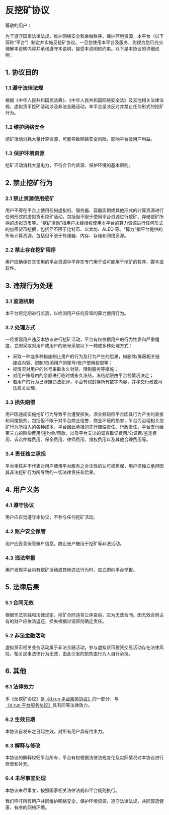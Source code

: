 # 反挖矿协议

尊敬的用户：

为了遵守国家法律法规，维护网络安全和金融秩序，保护环境资源，本平台（以下简称“平台”）制定并实施反挖矿协议。一旦您使用本平台及服务，则视为您已充分理解本说明内容并承诺遵守本说明，接受本说明的约束。以下是本协议的详细说明：

## 1. 协议目的

### 1.1 遵守法律法规

根据《中华人民共和国民法典》、《中华人民共和国网络安全法》及其他相关法律法规，虚拟货币挖矿活动涉及非法金融活动，本平台坚决反对并禁止任何形式的挖矿行为。

### 1.2 维护网络安全

挖矿活动消耗大量计算资源，可能导致网络安全风险，影响平台及用户利益。

### 1.3 保护环境资源

挖矿活动消耗大量电力，不符合节约资源、保护环境的基本原则。

## 2. 禁止挖矿行为

### 2.1 禁止资源使用挖矿

用户不得在平台上使用任何虚拟机、服务器、容器实例或其他形式的计算资源进行任何形式的虚拟货币挖矿活动，包括但不限于使用平台资源进行挖矿、存储挖矿所得的虚拟货币等。“挖矿活动”指用户未经授权使用本平台的算力资源进行任何形式的加密货币挖掘，包括但不限于比特币、以太坊、ALEO 等。“算力”指平台提供的所有计算资源，包括但不限于处理器、内存、存储和网络资源。

### 2.2 禁止存在挖矿程序

用户应确保在其使用的平台资源中不存在专门用于或可能用于挖矿的程序、脚本或软件。

## 3. 违规行为处理

### 3.1 监测机制

本平台将定期进行监测，以检测用户任何异常的算力使用行为。

### 3.2 处理方式

一经发现用户违反本协议进行挖矿活动，平台有权依据用户的行为性质和严重程度，立即采取对用户或用户的账号采取以下一种或多种处理方式：

- 采取一种或多种措施制止用户的行为及行为产生的后果，如删除/屏蔽相关链接或内容、限制/取消用户的账号/账户使用权限等；
- 视情况对用户的账号采取永久封禁、限制服务等措施；
- 对用户账号内的余额进行临时或永久冻结，冻结期限由平台视情况决定；
- 若用户的行为已涉嫌违法犯罪，平台有权封存所有数字内容，并移交行政或司法机关处理。

### 3.3 损失赔偿

用户因违规实施挖矿行为导致平台遭受损失，须全额赔偿平台因其行为产生的直接和间接损失，包括但不限于对平台商业信誉、商业环境的损害，平台为治理相关挖矿行为所投入的各种成本，平台因此承担的先行赔偿责任、行政责任，平台支付给第三方的赔偿费用/违约金/罚款，以及平台支出的调查取证费用/公证费/鉴定费用、诉讼仲裁费用、保全费用、律师费用、维权费用以及其他合理费用等。

### 3.4 责任独立承担

平台审核并不代表对用户使用平台服务之合法性的认可或担保，用户须独立承担因其非法挖矿行为所导致的一切法律责任和后果。

## 4. 用户义务

### 4.1 遵守协议

用户应自觉遵守本协议，不参与任何挖矿活动。

### 4.2 账户安全保管

用户应妥善保管账户信息，防止账户被用于挖矿等非法活动。

### 4.3 违法举报

用户发现平台内有挖矿活动或其他违法行为时，应立即向平台举报。

## 5. 法律后果

### 5.1 合同无效

根据司法实践和法律规定，挖矿合同违背公序良俗，应为无效合同。因无效合同占有的财产应依法返还，损失根据过错原则确定责任。

### 5.2 非法金融活动

虚拟货币相关业务活动属于非法金融活动，参与虚拟货币投资交易活动存在法律风险，相关民事法律行为无效，由此引发的损失由行为人自行承担。

## 6. 其他

### 6.1 法律效力

本《反挖矿协议》是[《d.run 平台服务协议》](./sla.md)的一部分，与[《d.run 平台服务协议》](./sla.md)具有同等法律效力。

### 6.2 生效日期

本协议自发布之日起生效，对所有用户具有约束力。

### 6.3 解释与修改

本协议的解释权归平台所有，平台有权根据法律法规变化及实际情况对本协议进行修改和补充。

### 6.4 未尽事宜处理

本协议未尽事宜，按照国家相关法律法规和平台规则执行。

我们呼吁所有用户共同维护网络安全，保护环境资源，遵守法律法规，共同营造健康、有序的网络环境。
